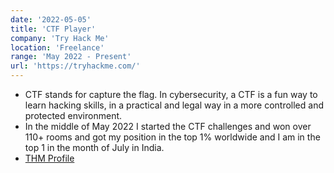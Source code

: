 ```yaml
---
date: '2022-05-05'
title: 'CTF Player'
company: 'Try Hack Me'
location: 'Freelance'
range: 'May 2022 - Present'
url: 'https://tryhackme.com/'
---
```


- CTF stands for capture the flag. In cybersecurity, a CTF is a fun way to learn hacking skills, in a practical and legal way in a more controlled and protected environment.
- In the middle of May 2022 I started the CTF challenges and won over 110+ rooms and got my position in the top 1% worldwide and I am in the top 1 in the month of July in India.
- [THM Profile](https://tryhackme.com/p/im.hiren)